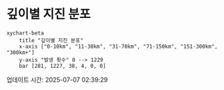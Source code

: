 # 깊이별 지진 분포

```mermaid
xychart-beta
    title "깊이별 지진 분포"
    x-axis ["0-10km", "11-30km", "31-70km", "71-150km", "151-300km", "300km+"]
    y-axis "발생 횟수" 0 --> 1229
    bar [281, 1227, 38, 4, 0, 0]
```

업데이트 시간: 2025-07-07 02:39:29
